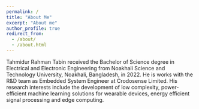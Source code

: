 ```yaml
---
permalink: /
title: "About Me"
excerpt: "About me"
author_profile: true
redirect_from: 
  - /about/
  - /about.html
---
```


Tahmidur Rahman Tabin received the Bachelor of Science degree in Electrical and Electronic Engineering from Noakhali Science and Technology University, Noakhali, Bangladesh, in 2022. He is works with the R&D team as Embedded System Engineer at Crodosense Limited. His research interests include the development of low complexity, power-efficient machine learning solutions for wearable devices, energy efficient signal processing and edge computing. 


